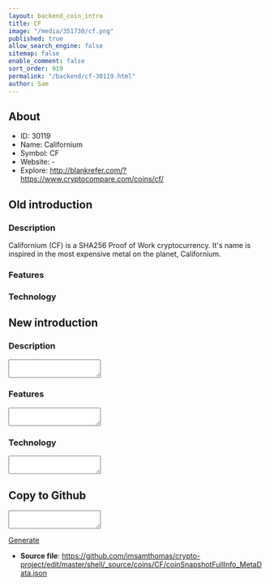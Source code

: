 ```yaml
---
layout: backend_coin_intro
title: CF
image: "/media/351730/cf.png"
published: true
allow_search_engine: false
sitemap: false
enable_comment: false
sort_order: 919
permalink: "/backend/cf-30119.html"
author: Sam
---
```


## About

- ID: 30119
- Name: Californium
- Symbol: CF
- Website: -
- Explore: http://blankrefer.com/?https://www.cryptocompare.com/coins/cf/


## Old introduction

### Description

<p>Californium (CF) is a SHA256 Proof of Work cryptocurrency. It&#39;s name is inspired in the most expensive metal on the planet, Californium.</p>

### Features


### Technology




## New introduction


### Description
<textarea id="meta_description" name="description"></textarea>

### Features
<textarea id="meta_features" name="features"></textarea>

### Technology
<textarea id="meta_technology" name="technology"></textarea>


## Copy to Github

<textarea id="coinsnapshotfullinfo_metadata"></textarea>

<a href="#gen" onclick="generateMetaDatJson()">Generate</a>

- **Source file**: <a href="https://github.com/imsamthomas/crypto-project/edit/master/shell/_source/coins/CF/coinSnapshotFullInfo_MetaData.json">https://github.com/imsamthomas/crypto-project/edit/master/shell/_source/coins/CF/coinSnapshotFullInfo_MetaData.json</a>

